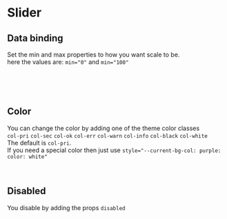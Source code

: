 # Slider

## Data binding

Set the min and max properties to how you want scale to be.<br>
here the values are: `min="0"` and `min="100"`

<hhl-live-editor title="" htmlCode=' 
    <template>
    <H_row>
        <H_slider v-model="value" min="0" max="100" label="Slider Label" class="col-err"></H_slider>
        <H_inputText type="number" v-model="value" label="Slider value"></H_inputText>
    </H_row>
    </template>
    <script>
        const value = ref("33");
        return {value}
    </script>
'>
</hhl-live-editor>

<br>

<br>

<br>

## Color

You can change the color by adding one of the theme color classes<br>
`col-pri` `col-sec` `col-ok` `col-err` `col-warn` `col-info` `col-black` `col-white`<br>
The default is `col-pri`.<br>
If you need a special color then just use `style="--current-bg-col: purple: color: white"`

<hhl-live-editor title="" htmlCode='
    <template>
    <H_col>
        <H_slider v-model="value" min="0" max="100" label="col-pri" class="col-pri"></H_slider>
        <H_slider v-model="value" min="0" max="100" label="col-sec" class="col-sec"></H_slider>
        <H_slider v-model="value" min="0" max="100" label="col-ok" class="col-ok"></H_slider>
        <H_slider v-model="value" min="0" max="100" label="col-err" class="col-err"></H_slider>
        <H_slider v-model="value" min="0" max="100" label="col-warn" class="col-warn"></H_slider>
        <H_slider v-model="value" min="0" max="100" label="col-info" class="col-info"></H_slider>
        <H_slider v-model="value" min="0" max="100" label="col-black" class="col-black"></H_slider>
        <H_slider v-model="value" min="0" max="100" label="col-white" class="col-white"></H_slider>
        <H_slider v-model="value" min="0" max="100" label="special color" style="--current-bg-col: purple; color: white" label="purple"></H_slider>
    </H_col>
    </template>
    <script>
        const value = ref(33);
        return {value}
    </script>
'>
</hhl-live-editor>

<br>

## Disabled

You disable by adding the props `disabled`

<hhl-live-editor title="" htmlCode='
    <template>
        <H_col>
            <H_slider disabled v-model="value" min="0" max="100" label="col-pri" class="col-pri"></H_slider>
            <H_slider disabled v-model="value" min="0" max="100" label="col-sec" class="col-sec"></H_slider>
            <H_slider disabled v-model="value" min="0" max="100" label="col-ok" class="col-ok"></H_slider>
            <H_slider disabled v-model="value" min="0" max="100" label="col-err" class="col-err"></H_slider>
            <H_slider disabled v-model="value" min="0" max="100" label="col-warn" class="col-warn"></H_slider>
            <H_slider disabled v-model="value" min="0" max="100" label="col-info" class="col-info"></H_slider>
            <H_slider disabled v-model="value" min="0" max="100" label="col-black" class="col-black"></H_slider>
            <H_slider disabled v-model="value" min="0" max="100" label="col-white" class="col-white"></H_slider>
            <H_slider disabled v-model="value" min="0" max="100" label="special color" style="--current-bg-col: purple; color: white" label="purple"></H_slider>
        </H_col>
    </template>
    <script>
        const value = ref(33);
        return {value}
    </script>
'>
</hhl-live-editor>

<br>
